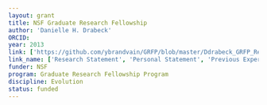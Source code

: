```yaml
---
layout: grant
title: NSF Graduate Research Fellowship
author: 'Danielle H. Drabeck'
ORCID: 
year: 2013
link: ['https://github.com/ybrandvain/GRFP/blob/master/Ddrabeck_GRFP_ResearchPlan_2013.pdf', 'https://github.com/ybrandvain/GRFP/blob/master/Ddrabeck_GRFP_PersonalStatement_2013.pdf', 'https://github.com/ybrandvain/GRFP/blob/master/Ddrabeck_GRFP_Previous%20Experience_2013.pdf', 'https://github.com/ybrandvain/GRFP/blob/master/Ddrabeck_GRFP_Review_2013.pdf']
link_name: ['Research Statement', 'Personal Statement', 'Previous Experience', 'Reviews']
funder: NSF
program: Graduate Research Fellowship Program
discipline: Evolution
status: funded
---
```

